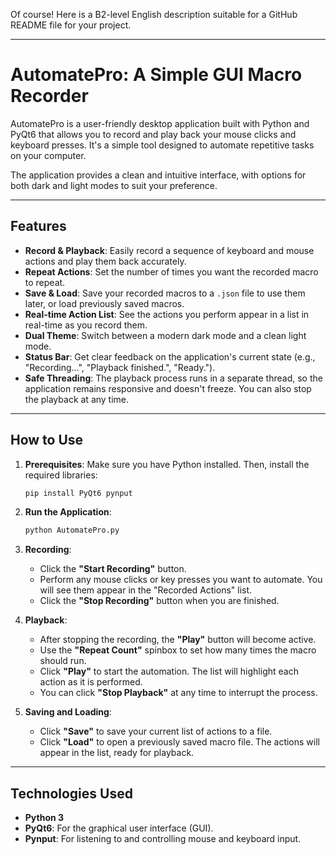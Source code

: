Of course\! Here is a B2-level English description suitable for a GitHub README file for your project.

-----

# AutomatePro: A Simple GUI Macro Recorder

AutomatePro is a user-friendly desktop application built with Python and PyQt6 that allows you to record and play back your mouse clicks and keyboard presses. It's a simple tool designed to automate repetitive tasks on your computer.

The application provides a clean and intuitive interface, with options for both dark and light modes to suit your preference.

-----

## Features

  * **Record & Playback**: Easily record a sequence of keyboard and mouse actions and play them back accurately.
  * **Repeat Actions**: Set the number of times you want the recorded macro to repeat.
  * **Save & Load**: Save your recorded macros to a `.json` file to use them later, or load previously saved macros.
  * **Real-time Action List**: See the actions you perform appear in a list in real-time as you record them.
  * **Dual Theme**: Switch between a modern dark mode and a clean light mode.
  * **Status Bar**: Get clear feedback on the application's current state (e.g., "Recording...", "Playback finished.", "Ready.").
  * **Safe Threading**: The playback process runs in a separate thread, so the application remains responsive and doesn't freeze. You can also stop the playback at any time.

-----

## How to Use

1.  **Prerequisites**: Make sure you have Python installed. Then, install the required libraries:

    ```bash
    pip install PyQt6 pynput
    ```

2.  **Run the Application**:

    ```bash
    python AutomatePro.py
    ```

3.  **Recording**:

      * Click the **"Start Recording"** button.
      * Perform any mouse clicks or key presses you want to automate. You will see them appear in the "Recorded Actions" list.
      * Click the **"Stop Recording"** button when you are finished.

4.  **Playback**:

      * After stopping the recording, the **"Play"** button will become active.
      * Use the **"Repeat Count"** spinbox to set how many times the macro should run.
      * Click **"Play"** to start the automation. The list will highlight each action as it is performed.
      * You can click **"Stop Playback"** at any time to interrupt the process.

5.  **Saving and Loading**:

      * Click **"Save"** to save your current list of actions to a file.
      * Click **"Load"** to open a previously saved macro file. The actions will appear in the list, ready for playback.

-----

## Technologies Used

  * **Python 3**
  * **PyQt6**: For the graphical user interface (GUI).
  * **Pynput**: For listening to and controlling mouse and keyboard input.
